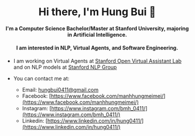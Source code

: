 <h1 align="center">Hi there, I'm Hung Bui 👋</h1>
<h4 align="center">I'm a Computer Science Bachelor/Master at Stanford University, majoring in Artificial Intelligence. </h4>
<h4 align="center"> I am interested in NLP, Virtual Agents, and Software Engineering.</h4>


- I am working on Virtual Agents at [Stanford Open Virtual Assistant Lab](https://oval.cs.stanford.edu/) and on NLP models at [Stanford NLP Group](https://nlp.stanford.edu/)

- You can contact me at: 
  - Email: [hungbui0411@gmail.com](mailto:hungbui0411@gmail.com)
  - Facebook: [https://www.facebook.com/manhhungmeimei/](https://www.facebook.com/manhhungmeimei/)
  - Instagram: [https://www.instagram.com/bmh_0411/](https://www.instagram.com/bmh_0411/)
  - Linkedin: [https://www.linkedin.com/in/hung0411/](https://www.linkedin.com/in/hung0411/)
  

